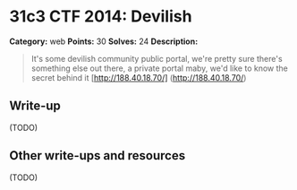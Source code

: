# 31c3 CTF 2014: Devilish

**Category:** web
**Points:** 30
**Solves:** 24
**Description:**

> It's some devilish community public portal, we're pretty sure there's something else out there, a private portal maby, we'd like to know the secret behind it
> [http://188.40.18.70/] (http://188.40.18.70/)

## Write-up

(TODO)

## Other write-ups and resources

(TODO)
